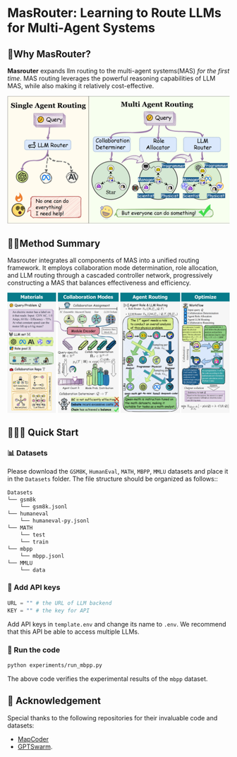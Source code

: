 # MasRouter: Learning to Route LLMs for Multi-Agent Systems

## 🤔Why MasRouter?

**Masrouter** expands llm routing to the multi-agent systems(MAS) *for the first time*. MAS routing leverages the powerful reasoning capabilities of LLM MAS, while also making it relatively cost-effective.

![intro](asserts/intro.png)

## 👋🏻Method Summary

Masrouter integrates all components of MAS into a unified routing framework. It employs collaboration mode determination, role allocation, and LLM routing through a cascaded controller network, progressively constructing a MAS that balances effectiveness and efficiency.

![pipeline](asserts/pipeline.png)

## 🏃‍♂️‍➡️ Quick Start


### 📊 Datasets

Please download the  `GSM8K`,  `HumanEval`, `MATH`, `MBPP`, `MMLU` datasets and place it in the `Datasets` folder. The file structure should be organized as follows::
```
Datasets
└── gsm8k
    └── gsm8k.jsonl
└── humaneval
    └── humaneval-py.jsonl
└── MATH
    └── test
    └── train
└── mbpp
    └── mbpp.jsonl
└── MMLU
    └── data
```

### 🔑 Add API keys

```python
URL = "" # the URL of LLM backend
KEY = "" # the key for API
```
Add API keys in `template.env` and change its name to `.env`. We recommend that this API be able to access multiple LLMs.

### 🐹 Run the code

```bash
python experiments/run_mbpp.py
```

The above code verifies the experimental results of the `mbpp` dataset.

## 🙏 Acknowledgement
Special thanks to the following repositories for their invaluable code and datasets:

- [MapCoder](https://github.com/Md-Ashraful-Pramanik/MapCoder)
- [GPTSwarm](https://github.com/metauto-ai/GPTSwarm).